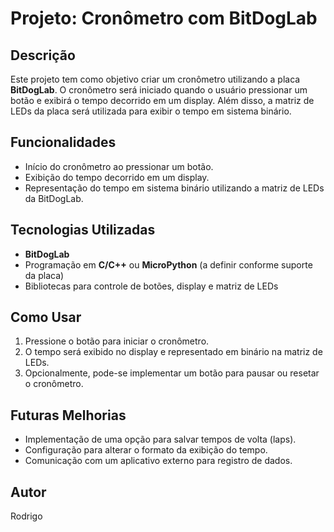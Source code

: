 # Projeto: Cronômetro com BitDogLab

## Descrição
Este projeto tem como objetivo criar um cronômetro utilizando a placa **BitDogLab**. O cronômetro será iniciado quando o usuário pressionar um botão e exibirá o tempo decorrido em um display. Além disso, a matriz de LEDs da placa será utilizada para exibir o tempo em sistema binário.

## Funcionalidades
- Início do cronômetro ao pressionar um botão.
- Exibição do tempo decorrido em um display.
- Representação do tempo em sistema binário utilizando a matriz de LEDs da BitDogLab.

## Tecnologias Utilizadas
- **BitDogLab**
- Programação em **C/C++** ou **MicroPython** (a definir conforme suporte da placa)
- Bibliotecas para controle de botões, display e matriz de LEDs

## Como Usar
1. Pressione o botão para iniciar o cronômetro.
2. O tempo será exibido no display e representado em binário na matriz de LEDs.
3. Opcionalmente, pode-se implementar um botão para pausar ou resetar o cronômetro.

## Futuras Melhorias
- Implementação de uma opção para salvar tempos de volta (laps).
- Configuração para alterar o formato da exibição do tempo.
- Comunicação com um aplicativo externo para registro de dados.

## Autor
Rodrigo


